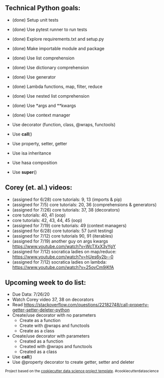 ## Technical Python goals:
- (done) Setup unit tests
- (done) Use pytest runner to run tests
- (done) Explore requirements.txt and setup.py
- (done) Make importable module and package
- (done) Use list comprehension
- (done) Use dictionary comprehension
- (done) Use generator
- (done) Lambda functions, map, filter, reduce
- (done) Use nested list comprehension
- (done) Use *args and **kwargs
- (done) Use context manager
- Use decorator (function, class, @wraps, functools)
- Use __call__()
- Use property, setter, getter

- Use isa inheritance
- Use hasa composition
- Use __super__()

## Corey (et. al.) videos:
- (assigned for 6/28) core tutorials: 9, 13  (imports & pip)
- (assigned for 7/5)  core tutorials:  20, 36 (comprehensions & generators)
- (assigned for 7/26) core tutorials:  37, 38 (decorators)
- core tutorials:  40, 41 (oop)
- core tutorials:  42, 43, 44, 45 (oop)
- (assigned for 7/19) core tutorials:  49 (context managers)
- (assigned for 6/28) core tutorials:  57 (unit testing)
- (assigned for 7/12)  core tutorials 90, 91 (iterables)
- (assigned for 7/19) another guy on args kwargs https://www.youtube.com/watch?v=WcTXxX3vYgY
- (assigned for 7/12) socratica ladies on map/reduce:  https://www.youtube.com/watch?v=hUes6y2b--0
- (assigned for 7/12) socratica ladies on lambda:  https://www.youtube.com/watch?v=25ovCm9jKfA

## Upcoming week to do list:
- Due Data:  7/26/20
- Watch Corey video 37, 38 on decorators
- Read https://stackoverflow.com/questions/22182748/call-property-getter-setter-deleter-python
- Create/use decorator with no parameters
    - Create as a function
    - Create with @wraps and functools
    - Create as a class
- Create/use decorator with parameters
    - Created as a function
    - Created with @wraps and functools
    - Created as a class
- Use __call__()
- Use @property decorator to create getter, setter and deleter

<p><small>Project based on the <a target="_blank" href="https://drivendata.github.io/cookiecutter-data-science/">cookiecutter data science project template</a>. #cookiecutterdatascience</small></p>
